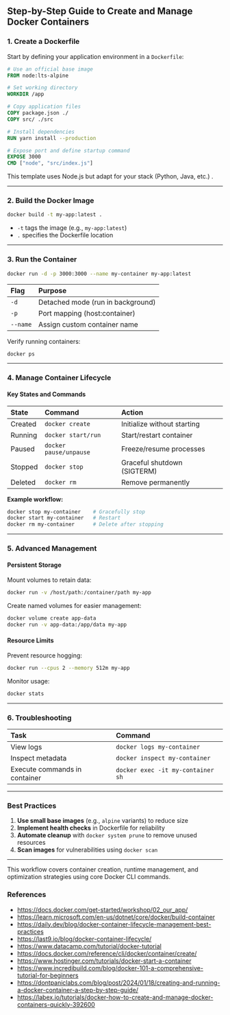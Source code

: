 ## Step-by-Step Guide to Create and Manage Docker Containers

### 1. Create a Dockerfile

Start by defining your application environment in a `Dockerfile`:

```dockerfile
# Use an official base image
FROM node:lts-alpine

# Set working directory
WORKDIR /app

# Copy application files
COPY package.json ./
COPY src/ ./src

# Install dependencies
RUN yarn install --production

# Expose port and define startup command
EXPOSE 3000
CMD ["node", "src/index.js"]
```

This template uses Node.js but adapt for your stack (Python, Java, etc.) .

---

### 2. Build the Docker Image

```bash
docker build -t my-app:latest .
```

- `-t` tags the image (e.g., `my-app:latest`)
- `.` specifies the Dockerfile location 

---

### 3. Run the Container

```bash
docker run -d -p 3000:3000 --name my-container my-app:latest
```

| Flag | Purpose |
| :-- | :-- |
| `-d` | Detached mode (run in background) |
| `-p` | Port mapping (host:container) |
| `--name` | Assign custom container name |

Verify running containers:

```bash
docker ps
```


---

### 4. Manage Container Lifecycle

#### Key States and Commands

| State | Command | Action |
| :-- | :-- | :-- |
| Created | `docker create` | Initialize without starting  |
| Running | `docker start/run` | Start/restart container  |
| Paused | `docker pause/unpause` | Freeze/resume processes  |
| Stopped | `docker stop` | Graceful shutdown (SIGTERM)  |
| Deleted | `docker rm` | Remove permanently  |

**Example workflow:**

```bash
docker stop my-container    # Gracefully stop
docker start my-container   # Restart
docker rm my-container      # Delete after stopping
```


---

### 5. Advanced Management

#### Persistent Storage

Mount volumes to retain data:

```bash
docker run -v /host/path:/container/path my-app
```

Create named volumes for easier management:

```bash
docker volume create app-data
docker run -v app-data:/app/data my-app
```


#### Resource Limits

Prevent resource hogging:

```bash
docker run --cpus 2 --memory 512m my-app
```

Monitor usage:

```bash
docker stats
```


---

### 6. Troubleshooting

| Task | Command |
| :-- | :-- |
| View logs | `docker logs my-container` |
| Inspect metadata | `docker inspect my-container` |
| Execute commands in container | `docker exec -it my-container sh` |



---

### Best Practices

1. **Use small base images** (e.g., `alpine` variants) to reduce size 
2. **Implement health checks** in Dockerfile for reliability 
3. **Automate cleanup** with `docker system prune` to remove unused resources 
4. **Scan images** for vulnerabilities using `docker scan` 

---

This workflow covers container creation, runtime management, and optimization strategies using core Docker CLI commands.

### References
- https://docs.docker.com/get-started/workshop/02_our_app/
- https://learn.microsoft.com/en-us/dotnet/core/docker/build-container
- https://daily.dev/blog/docker-container-lifecycle-management-best-practices
- https://last9.io/blog/docker-container-lifecycle/
- https://www.datacamp.com/tutorial/docker-tutorial
- https://docs.docker.com/reference/cli/docker/container/create/
- https://www.hostinger.com/tutorials/docker-start-a-container
- https://www.incredibuild.com/blog/docker-101-a-comprehensive-tutorial-for-beginners
- https://dontpaniclabs.com/blog/post/2024/01/18/creating-and-running-a-docker-container-a-step-by-step-guide/
- https://labex.io/tutorials/docker-how-to-create-and-manage-docker-containers-quickly-392600

